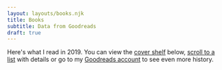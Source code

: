 ```yaml
---
layout: layouts/books.njk
title: Books
subtitle: Data from Goodreads
draft: true
---
```


Here's what I read in 2019. You can view the [cover shelf](#book-shelf) below, [scroll to a list](#book-list) with details or go to my [Goodreads account](https://www.goodreads.com/user/show/768192-jlord) to see even more history.
